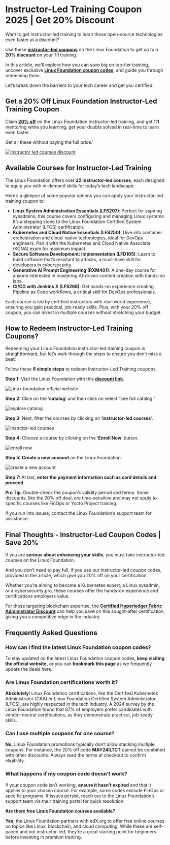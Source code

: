 # Instructor-Led Training Coupon 2025 | Get 20% Discount

Want to get Instructor-led training to learn those open-source technologies even faster at a discount?

Use these [**instructor-led coupons**](https://www.linuxfoundation.org/) on the Linux Foundation to get up to a **20% discount** on your 1:1 training.

In this article, we’ll explore how you can save big on top-tier training, uncover exclusive **[Linux Foundation coupon codes](https://github.com/jimzemlin/Linux-Foundation-coupon)**, and guide you through redeeming them.

Let’s break down the barriers to your tech career and get you certified!

## Get a 20% Off Linux Foundation Instructor-Led Training Coupon

Claim [**20% off**](https://www.linuxfoundation.org/) on the Linux Foundation Instructor-led training, and get **1:1** mentoring while you learning, get your doubts solved in real-time to learn even faster.

Get all these without paying the full price.'

[![instructor led courses discount](https://github.com/user-attachments/assets/955f6ff3-8543-432d-a79d-6d9bfe5dc5fc)
](https://www.linuxfoundation.org/)

## **Available Courses for Instructor-Led Training**

The Linux Foundation offers over **22 instructor-led courses**, each designed to equip you with in-demand skills for today’s tech landscape.

Here’s a glimpse of some popular options you can apply your instructor-led training coupon to:

- **Linux System Administration Essentials (LFS207)**: Perfect for aspiring sysadmins, this course covers configuring and managing Linux systems. It’s a stepping stone to the Linux Foundation Certified System Administrator (LFCS) certification.
- **Kubernetes and Cloud Native Essentials (LFS250)**: Dive into container orchestration and cloud-native technologies, ideal for DevOps engineers. Pair it with the Kubernetes and Cloud Native Associate (KCNA) exam for maximum impact.
- **Secure Software Development: Implementation (LFD105)**: Learn to build software that’s resistant to attacks, a must-have skill for developers in cybersecurity.
- **Generative AI Prompt Engineering (RXM401)**: A one-day course for anyone interested in mastering AI-driven content creation with hands-on labs.
- **CI/CD with Jenkins X (LFS268)**: Get hands-on experience creating Pipeline as Code workflows, a critical skill for DevOps professionals.

Each course is led by certified instructors with real-world experience, ensuring you gain practical, job-ready skills. Plus, with your 20% off coupon, you can invest in multiple courses without stretching your budget.

## **How to Redeem Instructor-Led Training Coupons?**

Redeeming your Linux Foundation instructor-led training coupon is straightforward, but let’s walk through the steps to ensure you don’t miss a beat:

Follow these **6 simple steps** to redeem Instructor-Led Training coupons.

**Step 1:** Visit the Linux Foundation with this [**discount link**](https://www.awin1.com/cread.php?awinmid=85919&awinaffid=1602020).

![Linux foundation official website](https://github.com/user-attachments/assets/9f5897e1-59bc-40ba-a7ff-46ab9ce2e7e6)

**Step 2:** Click on the ‘**catalog**’ and then click on select “see full catalog.”

![explore catalog](https://github.com/user-attachments/assets/b159e23f-500d-4c4e-805e-8f4e02a76d2d)

**Step 3:** Next, filter the courses by clicking on ‘**instructor-led courses**‘.

![instrctor-led courses](https://github.com/user-attachments/assets/7dd41728-61ca-49a0-81c3-8d4a076a66c2)

**Step 4:** Choose a course by clicking on the ‘**Enroll Now**’ button.

![enroll now](https://github.com/user-attachments/assets/36ebcce9-ce6b-4559-bfea-13149f1c461d)

**Step 5:** **Create a new** **account** on the Linux Foundation.

![create a new account](https://github.com/user-attachments/assets/c56fe91c-3e2b-4108-84fa-acd22f070f54)

**Step 7:** At last, **enter the payment information such as card details and proceed**.

**Pro Tip**: Double-check the coupon’s validity period and terms. Some discounts, like the 20% off deal, are time-sensitive and may not apply to specific courses like FinOps or Yocto Project training.

If you run into issues, contact the Linux Foundation’s support team for assistance.

## Final Thoughts - Instructor-Led Coupon Codes | Save 20%

If you are **serious about enhancing your skills**, you must take instructor-led courses on the Linux Foundation.

And you don’t need to pay full, if you use our Instructor-led coupon codes, provided in the article, which give you 20% off on your certification.

Whether you’re aiming to become a Kubernetes expert, a Linux sysadmin, or a cybersecurity pro, these courses offer the hands-on experience and certifications employers value.

For those targeting blockchain expertise, the [**Certified Hyperledger Fabric Administrator Discount**](https://github.com/jimzemlin/Linux-Foundation-coupon/blob/main/Deals/Certified%20Hyperledger%20Fabric%20Administrator%2035%25%20Discount.md) can help you save on this sought-after certification, giving you a competitive edge in the industry.

## Frequently Asked Questions

### How can I find the latest Linux Foundation coupon codes?

To stay updated on the latest Linux Foundation coupon codes, **keep visiting the official website,** or you can **bookmark this page** as we frequently update the deals here.

### Are Linux Foundation certifications worth it?

**Absolutely**! Linux Foundation certifications, like the Certified Kubernetes Administrator (CKA) or Linux Foundation Certified System Administrator (LFCS), are highly respected in the tech industry. A 2024 survey by the Linux Foundation found that 87% of employers prefer candidates with vendor-neutral certifications, as they demonstrate practical, job-ready skills.

### Can I use multiple coupons for one course?

**No,** Linux Foundation promotions typically don’t allow stacking multiple coupons. For instance, the 20% off code **MAY24ILTCT** cannot be combined with other discounts. Always read the terms at checkout to confirm eligibility.

### What happens if my coupon code doesn’t work?

If your coupon code isn’t working, **ensure it hasn’t expired** and that it applies to your chosen course. For example, some codes exclude FinOps or specific programs. If issues persist, reach out to the Linux Foundation’s support team via their training portal for quick resolution.

**Are there free Linux Foundation courses available?**

**Yes**, the Linux Foundation partners with edX.org to offer free online courses on topics like Linux, blockchain, and cloud computing. While these are self-paced and not instructor-led, they’re a great starting point for beginners before investing in premium training.
